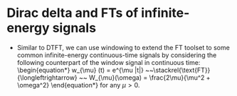 # Dirac delta and FTs of infinite-energy signals

* Similar to DTFT, we can use windowing to extend the FT toolset to
  some common infinite-energy continuous-time signals by considering
  the following counterpart of the window signal in continuous time:
  \begin{equation*}
  w_{\mu} (t) = e^{\mu |t|} ~~\stackrel{\text{FT}}{\longleftrightarrow} 
  ~~ W_{\mu}(\omega) = \frac{2\mu}{\mu^2 + \omega^2}
  \end{equation*}
  for any $\mu >0$.
